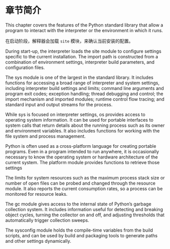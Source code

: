 # 章节简介

This chapter covers the features of the Python standard library that allow a program to interact with the interpreter or the environment in which it runs.

在启动阶段，解释器会加载 `site` 模块，来确认当前安装的配置。

During start-up, the interpreter loads the site module to configure settings specific to the current installation. The import path is constructed from a combination of environment settings, interpreter build parameters, and configuration files.

The sys module is one of the largest in the standard library. It includes functions for accessing a broad range of interpreter and system settings, including interpreter build settings and limits; command line arguments and program exit codes; exception handling; thread debugging and control; the import mechanism and imported modules; runtime control flow tracing; and standard input and output streams for the process.

While sys is focused on interpreter settings, os provides access to operating system information. It can be used for portable interfaces to system calls that return details about the running process such as its owner and environment variables. It also includes functions for working with the file system and process management.

Python is often used as a cross-platform language for creating portable programs. Even in a program intended to run anywhere, it is occasionally necessary to know the operating system or hardware architecture of the current system. The platform module provides functions to retrieve those settings

The limits for system resources such as the maximum process stack size or number of open files can be probed and changed through the resource module. It also reports the current consumption rates, so a process can be monitored for resource leaks.

The gc module gives access to the internal state of Python’s garbage collection system. It includes information useful for detecting and breaking object cycles, turning the collector on and off, and adjusting thresholds that automatically trigger collection sweeps.

The sysconfig module holds the compile-time variables from the build scripts, and can be used by build and packaging tools to generate paths and other settings dynamically.